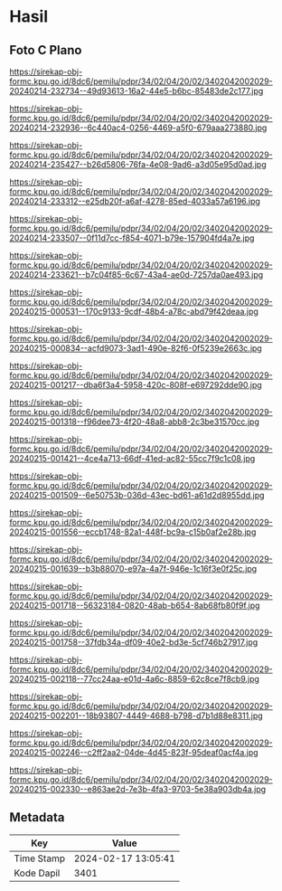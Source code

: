 # Hasil

## Foto C Plano

https://sirekap-obj-formc.kpu.go.id/8dc6/pemilu/pdpr/34/02/04/20/02/3402042002029-20240214-232734--49d93613-16a2-44e5-b6bc-85483de2c177.jpg

https://sirekap-obj-formc.kpu.go.id/8dc6/pemilu/pdpr/34/02/04/20/02/3402042002029-20240214-232936--6c440ac4-0256-4469-a5f0-679aaa273880.jpg

https://sirekap-obj-formc.kpu.go.id/8dc6/pemilu/pdpr/34/02/04/20/02/3402042002029-20240214-235427--b26d5806-76fa-4e08-9ad6-a3d05e95d0ad.jpg

https://sirekap-obj-formc.kpu.go.id/8dc6/pemilu/pdpr/34/02/04/20/02/3402042002029-20240214-233312--e25db20f-a6af-4278-85ed-4033a57a6196.jpg

https://sirekap-obj-formc.kpu.go.id/8dc6/pemilu/pdpr/34/02/04/20/02/3402042002029-20240214-233507--0f11d7cc-f854-4071-b79e-157904fd4a7e.jpg

https://sirekap-obj-formc.kpu.go.id/8dc6/pemilu/pdpr/34/02/04/20/02/3402042002029-20240214-233621--b7c04f85-6c67-43a4-ae0d-7257da0ae493.jpg

https://sirekap-obj-formc.kpu.go.id/8dc6/pemilu/pdpr/34/02/04/20/02/3402042002029-20240215-000531--170c9133-9cdf-48b4-a78c-abd79f42deaa.jpg

https://sirekap-obj-formc.kpu.go.id/8dc6/pemilu/pdpr/34/02/04/20/02/3402042002029-20240215-000834--acfd9073-3ad1-490e-82f6-0f5239e2663c.jpg

https://sirekap-obj-formc.kpu.go.id/8dc6/pemilu/pdpr/34/02/04/20/02/3402042002029-20240215-001217--dba6f3a4-5958-420c-808f-e697292dde90.jpg

https://sirekap-obj-formc.kpu.go.id/8dc6/pemilu/pdpr/34/02/04/20/02/3402042002029-20240215-001318--f96dee73-4f20-48a8-abb8-2c3be31570cc.jpg

https://sirekap-obj-formc.kpu.go.id/8dc6/pemilu/pdpr/34/02/04/20/02/3402042002029-20240215-001421--4ce4a713-66df-41ed-ac82-55cc7f9c1c08.jpg

https://sirekap-obj-formc.kpu.go.id/8dc6/pemilu/pdpr/34/02/04/20/02/3402042002029-20240215-001509--6e50753b-036d-43ec-bd61-a61d2d8955dd.jpg

https://sirekap-obj-formc.kpu.go.id/8dc6/pemilu/pdpr/34/02/04/20/02/3402042002029-20240215-001556--eccb1748-82a1-448f-bc9a-c15b0af2e28b.jpg

https://sirekap-obj-formc.kpu.go.id/8dc6/pemilu/pdpr/34/02/04/20/02/3402042002029-20240215-001639--b3b88070-e97a-4a7f-946e-1c16f3e0f25c.jpg

https://sirekap-obj-formc.kpu.go.id/8dc6/pemilu/pdpr/34/02/04/20/02/3402042002029-20240215-001718--56323184-0820-48ab-b654-8ab68fb80f9f.jpg

https://sirekap-obj-formc.kpu.go.id/8dc6/pemilu/pdpr/34/02/04/20/02/3402042002029-20240215-001758--37fdb34a-df09-40e2-bd3e-5cf746b27917.jpg

https://sirekap-obj-formc.kpu.go.id/8dc6/pemilu/pdpr/34/02/04/20/02/3402042002029-20240215-002118--77cc24aa-e01d-4a6c-8859-62c8ce7f8cb9.jpg

https://sirekap-obj-formc.kpu.go.id/8dc6/pemilu/pdpr/34/02/04/20/02/3402042002029-20240215-002201--18b93807-4449-4688-b798-d7b1d88e8311.jpg

https://sirekap-obj-formc.kpu.go.id/8dc6/pemilu/pdpr/34/02/04/20/02/3402042002029-20240215-002246--c2ff2aa2-04de-4d45-823f-95deaf0acf4a.jpg

https://sirekap-obj-formc.kpu.go.id/8dc6/pemilu/pdpr/34/02/04/20/02/3402042002029-20240215-002330--e863ae2d-7e3b-4fa3-9703-5e38a903db4a.jpg


## Metadata

| Key        | Value               |
| ---------- | ------------------- |
| Time Stamp | 2024-02-17 13:05:41 |
| Kode Dapil | 3401                |



